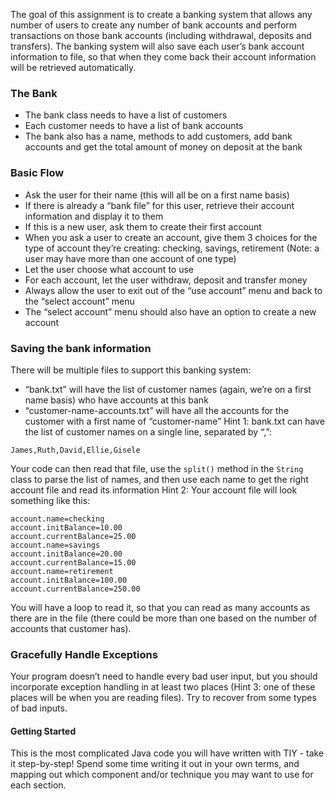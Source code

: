 The goal of this assignment is to create a banking system that allows any number of users to create any number of bank accounts and perform transactions on those bank accounts (including withdrawal, deposits and transfers).
The banking system will also save each user’s bank account information to file, so that when they come back their account information will be retrieved automatically.

### The Bank

- The bank class needs to have a list of customers
- Each customer needs to have a list of bank accounts
- The bank also has a name, methods to add customers, add bank accounts and get the total amount of money on deposit at the bank

### Basic Flow

- Ask the user for their name (this will all be on a first name basis)
- If there is already a “bank file” for this user, retrieve their account information and display it to them
- If this is a new user, ask them to create their first account
- When you ask a user to create an account, give them 3 choices for the type of account they’re creating: checking, savings, retirement
  (Note: a user may have more than one account of one type)
- Let the user choose what account to use
- For each account, let the user withdraw, deposit and transfer money
- Always allow the user to exit out of the “use account” menu and back to the “select account” menu
- The “select account” menu should also have an option to create a new account

### Saving the bank information

There will be multiple files to support this banking system:

- “bank.txt” will have the list of customer names (again, we’re on a first name basis) who have accounts at this bank
- “customer-name-accounts.txt” will have all the accounts for the customer with a first name of “customer-name”
  Hint 1: bank.txt can have the list of customer names on a single line, separated by “,”:

```
James,Ruth,David,Ellie,Gisele
```

Your code can then read that file, use the `split()` method in the `String` class to parse the list of names, and then use each name to get the right account file and read its information
Hint 2: Your account file will look something like this:

```
account.name=checking
account.initBalance=10.00
account.currentBalance=25.00
account.name=savings
account.initBalance=20.00
account.currentBalance=15.00
account.name=retirement
account.initBalance=100.00
account.currentBalance=250.00
```

You will have a loop to read it, so that you can read as many accounts as there are in the file (there could be more than one based on the number of accounts that customer has).

### Gracefully Handle Exceptions

Your program doesn’t need to handle every bad user input, but you should incorporate exception handling in at least two places (Hint 3: one of these places will be when you are reading files). Try to recover from some types of bad inputs.

#### Getting Started

This is the most complicated Java code you will have written with TIY - take it step-by-step! Spend some time writing it out in your own terms, and mapping out which component and/or technique you may want to use for each section.

